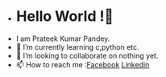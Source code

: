 - # Hello World !👋
- I am Prateek Kumar Pandey.
- 🌱 I’m currently learning c,python etc.
- 👯 I’m looking to collaborate on nothing yet.
- 📫 How to reach me :[Facebook](https://www.facebook.com/prateek.kumarpandey.18 )
                      [Linkedin](https://www.linkedin.com/in/prateek-kumar-pandey-6422081ba )
